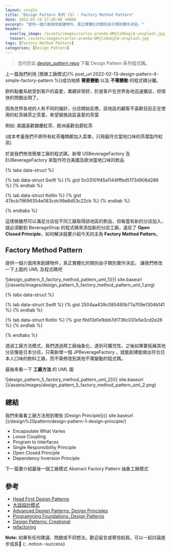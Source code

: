 ```yaml
---
layout: single
title: "Design Pattern 系列 (5) - Factory Method Pattern"
date: 2022-02-19 17:20:00 +0800
excerpt: "提供一個介面用來創建物件，真正實體化的類別由子類別實作決定。"
header:
  overlay_image: /assets/images/carlos-aranda-QMjCzOGeglA-unsplash.jpg
  teaser: /assets/images/carlos-aranda-QMjCzOGeglA-unsplash.jpg
tags: [Factory Method Pattern]
categories: [Design Pattern]
---
```


> 您可於此 [design_pattern repo](https://github.com/nickhuangcyh/design_pattern) 下載 Design Pattern 系列程式碼。

上一篇我們利用 [簡單工廠模式](% post_url 2022-02-13-design-pattern-4-simple-factory-pattern %})成功地將 **需要變動** 以及 **不需變動** 的程式碼分離。

飲料點餐系統受到客戶的喜愛，業績非常好，於是客戶在世界各地迅速擴店，但很快的問題出現了。

因為世界各地的人有不同的偏好，分店開始反應，該地區的顧客不喜歡目前正在使用的紅茶綠茶之茶葉，希望替換該區喜愛的茶葉

例如: 美國喜歡錫蘭紅茶、歐洲喜歡伯爵紅茶

(成本考量我們不將所有紅茶種類都加入菜單，只用最符合當地口味的茶葉製作紅茶)

於是我們修改簡單工廠的程式碼，新增 USBeverageFactory 及 EUBeverageFactory 來製作符合美國及歐洲當地口味的飲品

{% tabs data-struct %}

{% tab data-struct Swift %}
{% gist 5c03101f45a1144fffbd5173d906d286 %}
{% endtab %}

{% tab data-struct Kotlin %}
{% gist 47bcb79696354e083cdc99a8d53c22cb %}
{% endtab %}

{% endtabs %}

這樣做雖然可以滿足分店從不同工廠取得該地區的飲品，但每當有新的分店加入，就必須動到 BeverageShop 的程式碼來添加新的分店工廠，違反了 **Open Closed Principle**，如何解決就要介紹今天的主角 **Factory Method Pattern**。

## Factory Method Pattern

提供一個介面用來創建物件，真正實體化的類別由子類別實作決定。
讓我們修改一下上面的 UML 及程式碼吧

![design_pattern_5_factory_method_pattern_uml_1]({{ site.baseurl }}/assets/images/design_pattern_5_factory_method_pattern_uml_1.png)

{% tabs data-struct %}

{% tab data-struct Swift %}
{% gist 2504aa439c085480b77a709e1304b141 %}
{% endtab %}

{% tab data-struct Kotlin %}
{% gist f9d13d1e1bbb7d1736c031e5e3cd2e26 %}
{% endtab %}

{% endtabs %}

透過工廠方法模式，我們透過將工廠抽象化，達到可擴充性，之後如果要拓展其他分店像是日本分店，只需新增一個 JPBeverageFactory ，就能創建能做出符合日本人口味的飲料工廠，而不需修改到其他不需變動的程式碼。

最後來看一下 **工廠方法** 的 UML 圖

![design_pattern_5_factory_method_pattern_uml_2]({{ site.baseurl }}/assets/images/design_pattern_5_factory_method_pattern_uml_2.png)

## 總結

我們來看看工廠方法用到哪些 [Design Principle]({{ site.baseurl }}/design%20pattern/design-pattern-1-design-principle/)

- Encapsulate What Varies
- Loose Coupling
- Program to Interfaces
- Single Responsibility Principle
- Open Closed Principle
- Dependency Inversion Principle

下一篇要介紹最後一個工廠模式 Abstract Factory Pattern 抽象工廠模式

## 參考

- [Head First Design Patterns](https://www.tenlong.com.tw/products/9789867794529)
- [大話設計模式](https://www.tenlong.com.tw/products/9789866761799)
- [Advanced Design Patterns: Design Principles](https://www.linkedin.com/learning/advanced-design-patterns-design-principles/what-are-design-principles?autoAdvance=true&autoSkip=false&autoplay=true&resume=true)
- [Programming Foundations: Design Patterns](https://www.linkedin.com/learning/programming-foundations-design-patterns-2/trying-interfaces?autoAdvance=true&autoSkip=false&autoplay=true&resume=true)
- [Design Patterns: Creational](https://www.linkedin.com/learning/design-patterns-creational/think-about-how-you-create-objects?autoAdvance=true&autoSkip=false&autoplay=true&resume=true)
- [refactoring](https://refactoring.guru/design-patterns/factory-method)

**Note:** 如果有任何建議、問題或不同想法，歡迎留言或寄信給我，可以一起討論進步成長🙂
{: .notice--success}